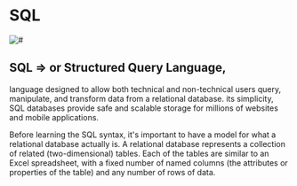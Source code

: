# SQL
![#](https://community-cdn-digitalocean-com.global.ssl.fastly.net/variants/2mntWPfUP98xPpz7Cp78aLjk/035575f2985fe451d86e717d73691e533a1a00545d7230900ed786341dc3c882)

## SQL => or Structured Query Language,

language designed to allow both technical and non-technical users query, manipulate, and transform data from a relational database. its simplicity, SQL databases provide safe and scalable storage for millions of websites and mobile applications.

Before learning the SQL syntax, it's important to have a model for what a relational database actually is. A relational database represents a collection of related (two-dimensional) tables. Each of the tables are similar to an Excel spreadsheet, with a fixed number of named columns (the attributes or properties of the table) and any number of rows of data.

